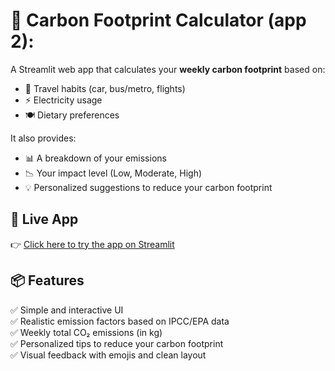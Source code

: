 # 🌱 Carbon Footprint Calculator (app 2):

A Streamlit web app that calculates your **weekly carbon footprint** based on:

- 🚗 Travel habits (car, bus/metro, flights)
- ⚡ Electricity usage
- 🍽️ Dietary preferences

It also provides:
- 📊 A breakdown of your emissions
- 📉 Your impact level (Low, Moderate, High)
- 💡 Personalized suggestions to reduce your carbon footprint

## 🚀 Live App

👉 [Click here to try the app on Streamlit](https://carbon-footprint-calculator-enhanced.streamlit.app/)

## 📦 Features

✅ Simple and interactive UI  
✅ Realistic emission factors based on IPCC/EPA data  
✅ Weekly total CO₂ emissions (in kg)  
✅ Personalized tips to reduce your carbon footprint  
✅ Visual feedback with emojis and clean layout
